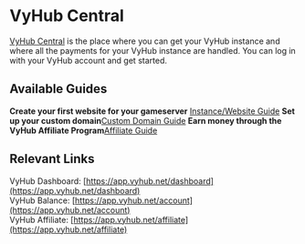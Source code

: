 # VyHub Central

[VyHub Central](https://app.vyhub.net) is the place where you can get your VyHub instance and where all the payments for
your VyHub instance are handled. You can log in with your VyHub account and get started.

## Available Guides

**Create your first website for your gameserver** [Instance/Website Guide](instance.md)
**Set up your custom domain**[Custom Domain Guide](custom_domain.md)
**Earn money through the VyHub Affiliate Program**[Affiliate Guide](affiliate.md)

## Relevant Links

VyHub Dashboard: [https://app.vyhub.net/dashboard](https://app.vyhub.net/dashboard)  
VyHub Balance: [https://app.vyhub.net/account](https://app.vyhub.net/account)   
VyHub Affiliate: [https://app.vyhub.net/affiliate](https://app.vyhub.net/affiliate)
